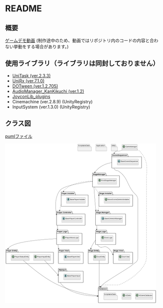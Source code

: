 # README

## 概要
[ゲームデモ動画](https://drive.google.com/file/d/1BUUsG9WJ-KwrxOUsV7dV4FUNgMCwDDQC/view?usp=share_link) (制作途中のため、動画ではリポジトリ内のコードの内容と合わない挙動をする場合があります。)


## 使用ライブラリ（ライブラリは同封しておりません）
* [UniTask (ver.2.3.3)](https://github.com/Cysharp/UniTask)
* [UniRx (ver.7.1.0)](https://assetstore.unity.com/packages/tools/integration/unirx-reactive-extensions-for-unity-17276?locale=ja-JP)
* [DOTween (ver.1.2.705)](https://assetstore.unity.com/packages/tools/animation/dotween-hotween-v2-27676?locale=ja-JP)
* [AudioManager_KanKikuchi (ver.1.2)](https://github.com/kankikuchi/AudioManager)
* [JoyconLib_plugins](https://github.com/Looking-Glass/JoyconLib)
* Cinemachine (ver.2.8.9) (UnityRegistry)
* InputSystem (ver.1.3.0) (UnityRegistry)


## クラス図

[pumlファイル](https://github.com/kyoka122/SweetyPanick_Scripts/blob/main/Scripts/ClassDiagram/InGame.puml)

![クラス図](Scripts/ClassDiagram/InGame_2023_02_07_06_39.png "InGame_2023_02_07_06_39")

